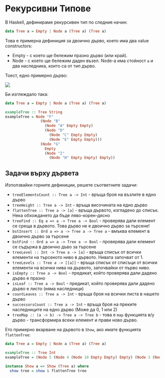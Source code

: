 # Рекурсивни Типове

В Haskell, дефинираме рекурсивен тип по следния начин:

```haskell
data Tree a = Empty | Node a (Tree a) (Tree a)
```

Това е примерна дефиниция за двоично дърво, което има два value constructors:

* Empty - с което ще бележим празно дърво (или край).
* Node - с което ще бележим даден възел. Node-a има стойност `a` и два наследника, които са от тип дърво.

Тоест, едно примерно дърво:

![](https://www.ocf.berkeley.edu/~shidi/cs61a/w/images/d/df/Binary_tree.png)

Би изглеждало така:

```haskell
data Tree a = Empty | Node a (Tree a) (Tree a)

exampleTree :: Tree String
exampleTree = Node "F" 
                (Node "B" 
                  (Node "A" Empty Empty) 
                  (Node "D"
                    (Node "C" Empty Empty)
                    (Node "E" Empty Empty))) 
                (Node "G"
                  Empty 
                  (Node "I" 
                    (Node "H" Empty Empty) Empty))
```

## Задачи върху дървета

Използвайки горните дефиниции, решете съответните задачи:

* `treeElementsCount :: Tree a -> Int` - връща броя на възлите в едно дърво
* `treeHeight :: Tree a -> Int` - връща височината на едно дърво
* `flattenTree :: Tree a -> [a]` - връща дървото, изгладено до списък. Нека обхождането да бъде ляво-корен-дясно
* `treeFind :: Eq a => a -> Tree a -> Bool` - проверява дали елемент се среща в дървото. Това дърво не е двоично дърво за търсене!
* `bstInsert :: Ord a => a -> Tree a -> Tree a` - вмъква елемент в двоично дърво за търсене
* `bstFind :: Ord a => a -> Tree a -> Bool` - проверява дали елемент се съдържа в двоично дъво за търсене
* `treeLevel :: Int -> Tree a -> [a]` - връща списък от всички елементи на търсеното ниво в дървото. Нивата започват от 1.
* `treeLevels :: Tree a -> [[a]]` - връща списък от списъци от всички елементи на всички нива на дървото, започвайки от първо ниво.
* `isEmpty :: Tree a -> Bool` - предикат, който проверява дали дадено дърво е празно
* `isLeaf :: Tree a -> Bool` - предикат, който проверява дали дадено дърво е листо (няма наследници)
* `countLeaves :: Tree a -> Int` - връща броя на всички листа в нашето дърво
* `successorsCount :: Tree a -> Int` - връща броя на преките наследниците на едно дърво (Може да 0, 1 или 2)
* `treeMap :: (a -> b) -> Tree a -> Tree b` - това е `map` функцията в/у дърво - трансформира всеки елемент и прави ново дърво.

Ето примерно вкарване на дървото в `Show`, ако имате функцията `flattenTree`:

```haskell
data Tree a = Empty | Node a (Tree a) (Tree a)

exampleTree :: Tree Int
exampleTree = (Node 5 (Node 4 (Node 10 Empty Empty) Empty) (Node 3 (Node 11 Empty Empty) Empty))

instance Show a => Show (Tree a) where
  show tree = show $ flattenTree tree
```

